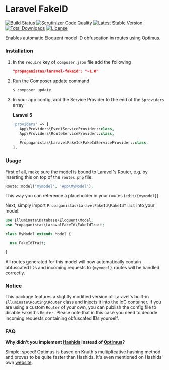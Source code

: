 # Laravel FakeID

[![Build Status](https://travis-ci.org/Propaganistas/Laravel-FakeId.svg)](https://travis-ci.org/Propaganistas/Laravel-FakeId)
[![Scrutinizer Code Quality](https://scrutinizer-ci.com/g/Propaganistas/Laravel-FakeId/badges/quality-score.png?b=master)](https://scrutinizer-ci.com/g/Propaganistas/Laravel-FakeId/?branch=master)
[![Latest Stable Version](https://poser.pugx.org/propaganistas/laravel-fakeid/v/stable)](https://packagist.org/packages/propaganistas/laravel-fakeid)
[![Total Downloads](https://poser.pugx.org/propaganistas/laravel-fakeid/downloads)](https://packagist.org/packages/propaganistas/laravel-fakeid)
[![License](https://poser.pugx.org/propaganistas/laravel-fakeid/license)](https://packagist.org/packages/propaganistas/laravel-fakeid)

Enables automatic Eloquent model ID obfuscation in routes using [Optimus](https://github.com/jenssegers/optimus).

### Installation

1. In the `require` key of `composer.json` file add the following

    ```json
    "propaganistas/laravel-fakeid": "~1.0"
    ```

2. Run the Composer update command

    ```bash
    $ composer update
    ```

3. In your app config, add the Service Provider to the end of the `$providers` array

   **Laravel 5**
     ```php
    'providers' => [
        App\Providers\EventServiceProvider::class,
        App\Providers\RouteServiceProvider::class,
        ...
        Propaganistas\LaravelFakeId\FakeIdServiceProvider::class,
    ],
    ```

### Usage

First of all, make sure the model is bound to Laravel's Router, e.g. by inserting this on top of the `routes.php` file:

```php
Route::model('mymodel', 'App\MyModel');
```

This way you can reference a placeholder in your routes (`edit/{mymodel}`)

Next, simply import `Propaganistas\LaravelFakeId\FakeIdTrait` into your model:

```php
use Illuminate\Database\Eloquent\Model;
use Propaganistas\LaravalFakeId\FakeIdTrait;

class MyModel extends Model {

  use FakeIdTrait;

}
```

All routes generated for this model will now automatically contain obfuscated IDs and incoming requests to `{mymodel}` routes will be handled correctly.

### Notice

This package features a slightly modified version of Laravel's built-in `Illuminate\Routing\Router` class and injects it into the IoC container. If you are using a custom `Router` of your own, you can publish the config file to disable FakeId's `Router`. Please note that in this case you need to decode incoming requests containing obfuscated IDs yourself.

### FAQ

**Why didn't you implement [Hashids](https://github.com/vinkla/hashids) instead of [Optimus](https://github.com/jenssegers/optimus)?**

Simple: speed!
Optimus is based on Knuth's multiplicative hashing method and proves to be quite faster than Hashids. It's even mentioned on Hashids' own [website](http://hashids.org).

